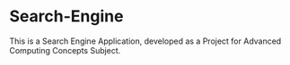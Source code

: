 # Search-Engine
This is a Search Engine Application, developed as a Project for Advanced Computing Concepts Subject. 
